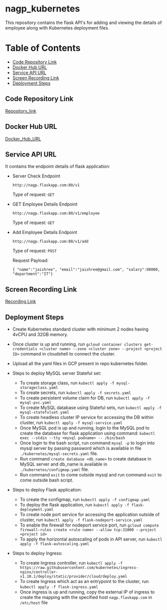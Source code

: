 # nagp_kubernetes
This repository contains the flask API's for adding and viewing the details of employee along with Kubernetes deployment files.

# Table of Contents
* [Code Repository Link](#code-repository-link)
* [Docker Hub URL](#docker-hub-url)
* [Service API URL](#service-api-url)
* [Screen Recording Link](#screen-recording-link)
* [Deployment Steps](#deployment-steps)


## Code Repository Link
[Repository_link](https://github.com/Jaishreeagarwal48/nagp_kubernetes)

## Docker Hub URL
[Docker_Hub_URL](https://hub.docker.com/repository/docker/agarwaljaishree/nagp_flaskapp/general)

## Service API URL
It contains the endpoint details of flask application:

* Server Check Endpoint

    `http://nagp.flaskapp.com:80/v1`

    Type of request: `GET`

* GET Employee Details Endpoint

    `http://nagp.flaskapp.com:80/v1/employee`

    Type of request: `GET`

* Add Employee Details Endpoint

    `http://nagp.flaskapp.com:80/v1/add`

    Type of request: `POST`
    
    Request Payload:
    
    `{
    "name":"jaishree",
    "email":"jaishree@gmail.com",
    "salary":98000,
    "department":"IT"}`


## Screen Recording Link
[Recording Link]()

## Deployment Steps

* Create Kubernetes standard cluster with minimum 2 nodes having 4vCPU and 32GB memory.
* Once cluster is up and running, run `gcloud container clusters get-credentials <cluster name> --zone <cluster zone> --project <project ID>` command in cloudshell to connect the cluster.
* Upload all the yaml files in GCP present in repo kubernetes folder.
* Steps to deploy MySQL server Stateful set:
    * To create storage class, run `kubectl apply -f mysql-storageclass.yaml`
    * To create secrets, run `kubectl apply -f secrets.yaml`
    * To create persistent volume claim for DB, run `kubectl apply -f mysql-pvc.yaml`
    * To create MySQL database using Stateful sets, run `kubectl apply -f mysql-statefulset.yaml`
    * To create headless cluster IP service for accessing the DB within cluster, run `kubectl apply -f mysql-service.yaml`
    * Once MySQL pod is up and running, login to the MySQL pod to create the database for flask application using command: `kubectl exec --stdin --tty <mysql podname> -- /bin/bash`
    * Once login to the bash script, run command `mysql -p` to login into mysql server by passing password which is available in file `./kubernetes/mysql-secrets.yaml` file.
    * Run command `create database <db_name>` to create database in MySQL server and db_name is available in `./kubernetes/configmap.yaml` file.
    * Run command `exit` to come outside mysql and run command `exit` to come outside bash script.

* Steps to deploy Flask application:
    * To create the configmap, run `kubectl apply -f configmap.yaml`
    * To deploy the flask application, run `kubectl apply -f flask-deployment.yaml`
    * To create node port service for accessing the application outside of cluster, run `kubectl apply -f flask-nodeport-service.yaml`
    * To enable the firewall for nodeport service port, run `gcloud compute firewall-rules create <rule name> --allow tcp:31000 --project <project id>`
    * To apply the horizontal autoscaling of pods in API server, run `kubectl apply -f flask-autoscaling.yaml`

* Steps to deploy Ingress:
    * To create Ingress controller, run `kubectl apply -f https://raw.githubusercontent.com/kubernetes/ingress-nginx/controller-v1.10.1/deploy/static/provider/cloud/deploy.yaml`
    * To create Ingress which act as an entrypoint to the cluster, run `kubectl apply -f flask-ingress.yaml`
    * Once ingress is up and running, copy the external IP of ingress to create the mapping with the specified host `nagp.flaskapp.com` in `/etc/host` file
